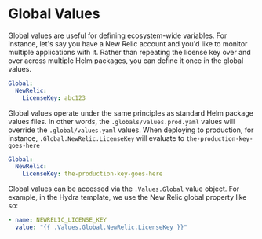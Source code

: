 # Global Values

Global values are useful for defining ecosystem-wide variables. For instance, let's say you have a New Relic account and you'd like to monitor multiple applications with it. Rather than repeating the license key over and over across multiple Helm packages, you can define it once in the global values.

```yaml
Global:
  NewRelic:
    LicenseKey: abc123
```

Global values operate under the same principles as standard Helm package values files. In other words, the `.globals/values.prod.yaml` values will override the `.global/values.yaml` values. When deploying to production, for instance, `.Global.NewRelic.LicenseKey` will evaluate to `the-production-key-goes-here`

```yaml
Global:
  NewRelic:
    LicenseKey: the-production-key-goes-here
```

Global values can be accessed via the `.Values.Global` value object. For example, in the Hydra template, we use the New Relic global property like so:

```yaml
- name: NEWRELIC_LICENSE_KEY
  value: "{{ .Values.Global.NewRelic.LicenseKey }}"
```
